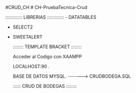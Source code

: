#CRUD_CH
#   C H - P r u e b a T e c n i c a - C r u d 

::::::::::::: LIBRERIAS :::::::::::::
 
 - DATATABLES
 - SELECT2
 - SWEETALERT


   :::::::: TEMPLATE BRACKET ::::::::


   Acceder al Codigo con XAAMPP

   LOCALHOST:90 .

   BASE DE DATOS MYSQL. -------> CRUDBODEGA.SQL


   :::::: CRUD DE BODEGAS ::::::::

   
